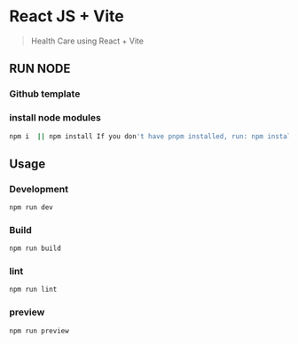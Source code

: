 # React JS + Vite

> Health Care using React + Vite

## RUN NODE

### Github template

### install node modules

```bash
npm i  || npm install If you don't have pnpm installed, run: npm install -g pnpm
```

## Usage

### Development

```bash
npm run dev
```

### Build

```bash
npm run build
```
### lint

```bash
npm run lint
```
### preview

```bash
npm run preview
```

